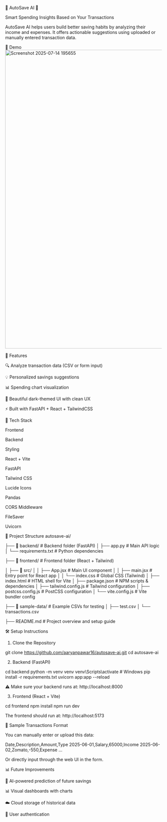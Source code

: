 🧠 AutoSave AI 💸

Smart Spending Insights Based on Your Transactions

AutoSave AI helps users build better saving habits by analyzing their income and expenses. It offers actionable suggestions using uploaded or manually entered transaction data.

📸 Demo
<img width="1916" height="960" alt="Screenshot 2025-07-14 195655" src="https://github.com/user-attachments/assets/d2f94567-2f29-445c-a435-b37dcc1ad659" />



🚀 Features

🔍 Analyze transaction data (CSV or form input)

💡 Personalized savings suggestions

📊 Spending chart visualization

🌙 Beautiful dark-themed UI with clean UX

⚡ Built with FastAPI + React + TailwindCSS

🧩 Tech Stack

Frontend

Backend

Styling

React + Vite

FastAPI

Tailwind CSS

Lucide Icons

Pandas

CORS Middleware

FileSaver

Uvicorn


📁 Project Structure
autosave-ai/

├── 📂 backend/                  # Backend folder (FastAPI)
│   ├── app.py                  # Main API logic
│   └── requirements.txt        # Python dependencies

├── 📂 frontend/                 # Frontend folder (React + Tailwind)

│   ├── 📂 src/
│   │   ├── App.jsx             # Main UI component
│   │   ├── main.jsx            # Entry point for React app
│   │   └── index.css           # Global CSS (Tailwind)
│   ├── index.html              # HTML shell for Vite
│   ├── package.json            # NPM scripts & dependencies
│   ├── tailwind.config.js      # Tailwind configuration
│   ├── postcss.config.js       # PostCSS configuration
│   └── vite.config.js          # Vite bundler config

├── 📂 sample-data/             # Example CSVs for testing
│   ├── test.csv
│   └── transactions.csv

├── README.md                   # Project overview and setup guide


🛠️ Setup Instructions

1. Clone the Repository

git clone https://github.com/aaryanpawar16/autosave-ai.git
cd autosave-ai

2. Backend (FastAPI)

cd backend
python -m venv venv
venv\Scripts\activate  # Windows
pip install -r requirements.txt
uvicorn app:app --reload

⚠️ Make sure your backend runs at: http://localhost:8000

3. Frontend (React + Vite)

cd frontend
npm install
npm run dev

The frontend should run at: http://localhost:5173

🔪 Sample Transactions Format

You can manually enter or upload this data:

Date,Description,Amount,Type
2025-06-01,Salary,65000,Income
2025-06-02,Zomato,-550,Expense
...

Or directly input through the web UI in the form.

📊 Future Improvements

🧠 AI-powered prediction of future savings

📊 Visual dashboards with charts

☁️ Cloud storage of historical data

👤 User authentication

